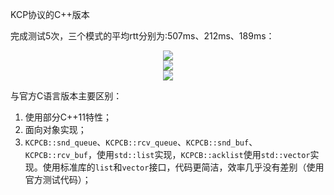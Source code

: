 KCP协议的C++版本

完成测试5次，三个模式的平均rtt分别为:507ms、212ms、189ms：

<div align=center><img src="[cpp_kcp/img/mode0.png at main · gitzhangjz/cpp_kcp (github.com)](https://github.com/gitzhangjz/cpp_kcp/blob/main/img/mode0.png)"/> </div>

<div align=center><img src="[cpp_kcp/img/mode0.png at main · gitzhangjz/cpp_kcp (github.com)](https://github.com/gitzhangjz/cpp_kcp/blob/main/img/mode1.png)"/> </div>

<div align=center><img src="[cpp_kcp/img/mode0.png at main · gitzhangjz/cpp_kcp (github.com)](https://github.com/gitzhangjz/cpp_kcp/blob/main/img/mode2.png)"/> </div>

与官方C语言版本主要区别：

1. 使用部分C++11特性；
2. 面向对象实现；
3. `KCPCB::snd_queue`、`KCPCB::rcv_queue`、`KCPCB::snd_buf`、`KCPCB::rcv_buf`，使用`std::list`实现，`KCPCB::acklist`使用`std::vector`实现。使用标准库的`list`和`vector`接口，代码更简洁，效率几乎没有差别（使用官方测试代码）；